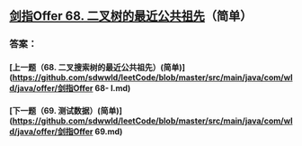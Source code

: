 ## [剑指Offer 68. 二叉树的最近公共祖先](https://leetcode-cn.com/problems/merge-two-sorted-lists/)（简单）





### 答案：



#### [上一题（68. 二叉搜索树的最近公共祖先）(简单)](https://github.com/sdwwld/leetCode/blob/master/src/main/java/com/wld/java/offer/剑指Offer 68- I.md)

#### [下一题（69. 测试数据）(简单)](https://github.com/sdwwld/leetCode/blob/master/src/main/java/com/wld/java/offer/剑指Offer 69.md)